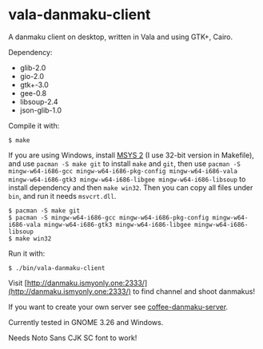 # vala-danmaku-client

A danmaku client on desktop, written in Vala and using GTK+, Cairo.

Dependency:

- glib-2.0
- gio-2.0
- gtk+-3.0
- gee-0.8
- libsoup-2.4
- json-glib-1.0

Compile it with:

```
$ make
```

If you are using Windows, install [MSYS 2](http://www.msys2.org/) (I use 32-bit version in Makefile), and use `pacman -S make git` to install `make` and `git`, then use `pacman -S mingw-w64-i686-gcc mingw-w64-i686-pkg-config mingw-w64-i686-vala mingw-w64-i686-gtk3 mingw-w64-i686-libgee mingw-w64-i686-libsoup` to install dependency and then `make win32`. Then you can copy all files under `bin`, and run it needs `msvcrt.dll`.

```
$ pacman -S make git
$ pacman -S mingw-w64-i686-gcc mingw-w64-i686-pkg-config mingw-w64-i686-vala mingw-w64-i686-gtk3 mingw-w64-i686-libgee mingw-w64-i686-libsoup
$ make win32
```

Run it with:

```
$ ./bin/vala-danmaku-client
```

Visit [http://danmaku.ismyonly.one:2333/](http://danmaku.ismyonly.one:2333/) to find channel and shoot danmakus!

If you want to create your own server see [coffee-danmaku-server](https://github.com/AlynxZhou/coffee-danmaku-server).

Currently tested in GNOME 3.26 and Windows.

Needs Noto Sans CJK SC font to work!
